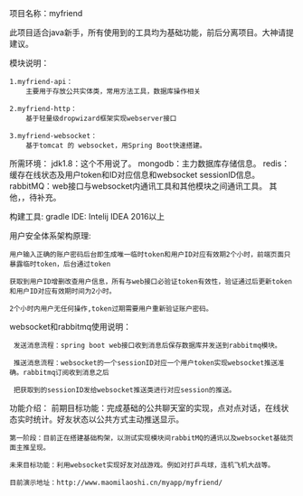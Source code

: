 项目名称：myfriend

此项目适合java新手，所有使用到的工具均为基础功能，前后分离项目。大神请提建议。

模块说明：

    1.myfriend-api：
        主要用于存放公共实体类，常用方法工具，数据库操作相关

    2.myfriend-http：
        基于轻量级dropwizard框架实现webserver接口

    3.myfriend-websocket：
        基于tomcat 的 websocket，用Spring Boot快速搭建。

所需环境：
        jdk1.8：这个不用说了。
        mongodb：主力数据库存储信息。
        redis： 缓存在线状态及用户token和ID对应信息和websocket sessionID信息。
        rabbitMQ：web接口与websocket内通讯工具和其他模块之间通讯工具。
        其他，，待补充。

构建工具:
        gradle
IDE:
        Intelij IDEA 2016以上

用户安全体系架构原理:

    用户输入正确的账户密码后台即生成唯一临时token和用户ID对应有效期2个小时，前端页面只暴露临时token，后台通过token

    获取到用户ID增删改查用户信息，所有与web接口必验证token有效性，验证通过后更新token和用户ID对应有效期时间为2小时。

    2个小时内用户无任何操作,token过期需要用户重新验证账户密码。

websocket和rabbitmq使用说明：

     发送消息流程：spring boot web接口收到消息后保存数据库并发送到rabbitmq模块。

     推送消息流程：websocket的一个sessionID对应一个用户token实现websocket推送准确。rabbitmq订阅收到消息之后

     把获取到的sessionID发给websocket推送类进行对应session的推送。

功能介绍：
    前期目标功能：完成基础的公共聊天室的实现，点对点对话，在线状态实时统计。好友状态以公共方式主动推送显示。

    第一阶段：目前正在搭建基础构架，以测试实现模块间rabbitMQ的通讯以及websocket基础页面主推呈现。

    未来目标功能：利用websocket实现好友对战游戏。例如对打乒乓球，连机飞机大战等。

    目前演示地址：http://www.maomilaoshi.cn/myapp/myfriend/





